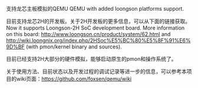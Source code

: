 支持龙芯主板模拟的QEMU
QEMU with added loongson platforms support.

目前支持龙芯2H的开发板。关于2H开发板的更多信息，可以从下面的链接获取。
Now it supports Loongson-2H SoC development board. More information on this board: http://www.loongson.cn/product/system/62.html and http://wiki.loongnix.org/index.php/2HSoc%E5%BC%80%E5%8F%91%E6%9D%BF (with pmon/kernel binary and sources).

目前已经支持2H大部分的硬件模拟，能够启动原生的pmon和操作系统了。

关于使用方法、目前状态以及开发过程的调试记录等进一步的信息，可以参考本项目的wiki页面：<https://github.com/foxsen/qemu/wiki>

